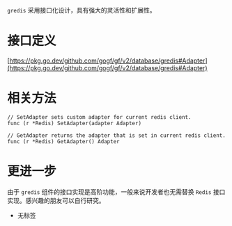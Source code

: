`gredis` 采用接口化设计，具有强大的灵活性和扩展性。

# 接口定义

[https://pkg.go.dev/github.com/gogf/gf/v2/database/gredis#Adapter](https://pkg.go.dev/github.com/gogf/gf/v2/database/gredis#Adapter)

# 相关方法

```
// SetAdapter sets custom adapter for current redis client.
func (r *Redis) SetAdapter(adapter Adapter)

// GetAdapter returns the adapter that is set in current redis client.
func (r *Redis) GetAdapter() Adapter
```

# 更进一步

由于 `gredis` 组件的接口实现是高阶功能，一般来说开发者也无需替换 `Redis` 接口实现。感兴趣的朋友可以自行研究。

- 无标签